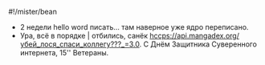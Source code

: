 #!/mister/bean
- 2 недели hello word писать... там наверное уже ядро переписано.
- Ура, всё в порядке | отбились, санёк <hccps://api.mangadex.org/убей_лося_спаси_коллегу???_=3.0>. С Днём Защитника Суверенного интернета, 15'' Ветераны.
